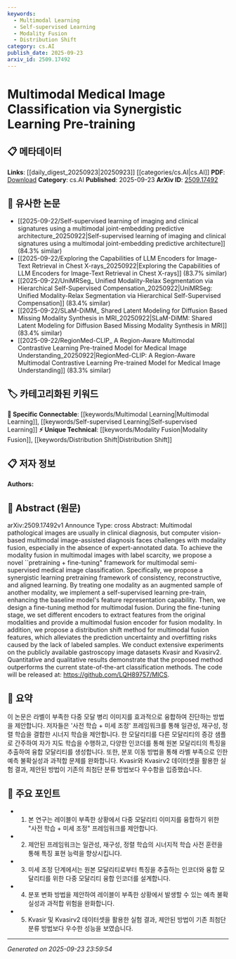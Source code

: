 ```yaml
---
keywords:
  - Multimodal Learning
  - Self-supervised Learning
  - Modality Fusion
  - Distribution Shift
category: cs.AI
publish_date: 2025-09-23
arxiv_id: 2509.17492
---
```


<!-- KEYWORD_LINKING_METADATA:
{
  "processed_timestamp": "2025-09-23T23:59:54.133158",
  "vocabulary_version": "1.0",
  "selected_keywords": [
    "Multimodal Learning",
    "Self-supervised Learning",
    "Modality Fusion",
    "Distribution Shift"
  ],
  "rejected_keywords": [],
  "similarity_scores": {
    "Multimodal Learning": 0.8,
    "Self-supervised Learning": 0.85,
    "Modality Fusion": 0.78,
    "Distribution Shift": 0.77
  },
  "extraction_method": "AI_prompt_based",
  "budget_applied": true,
  "candidates_json": {
    "candidates": [
      {
        "surface": "Multimodal Medical Image Classification",
        "canonical": "Multimodal Learning",
        "aliases": [
          "Multimodal Image Classification"
        ],
        "category": "specific_connectable",
        "rationale": "Multimodal Learning is a trending concept that connects various modalities, enhancing the understanding of complex data structures.",
        "novelty_score": 0.65,
        "connectivity_score": 0.85,
        "specificity_score": 0.78,
        "link_intent_score": 0.8
      },
      {
        "surface": "Self-supervised Learning",
        "canonical": "Self-supervised Learning",
        "aliases": [
          "SSL"
        ],
        "category": "specific_connectable",
        "rationale": "Self-supervised Learning is crucial for leveraging unlabeled data, which is a key aspect of the proposed framework.",
        "novelty_score": 0.6,
        "connectivity_score": 0.88,
        "specificity_score": 0.82,
        "link_intent_score": 0.85
      },
      {
        "surface": "Modality Fusion",
        "canonical": "Modality Fusion",
        "aliases": [
          "Fusion of Modalities"
        ],
        "category": "unique_technical",
        "rationale": "Modality Fusion is a unique technical concept central to the paper's approach to integrating various data types.",
        "novelty_score": 0.7,
        "connectivity_score": 0.75,
        "specificity_score": 0.8,
        "link_intent_score": 0.78
      },
      {
        "surface": "Distribution Shift",
        "canonical": "Distribution Shift",
        "aliases": [
          "Shift in Distribution"
        ],
        "category": "unique_technical",
        "rationale": "Addressing Distribution Shift is essential for improving model robustness and reducing prediction uncertainty.",
        "novelty_score": 0.68,
        "connectivity_score": 0.7,
        "specificity_score": 0.76,
        "link_intent_score": 0.77
      }
    ],
    "ban_list_suggestions": [
      "pretraining",
      "fine-tuning",
      "baseline model",
      "extensive experiments"
    ]
  },
  "decisions": [
    {
      "candidate_surface": "Multimodal Medical Image Classification",
      "resolved_canonical": "Multimodal Learning",
      "decision": "linked",
      "scores": {
        "novelty": 0.65,
        "connectivity": 0.85,
        "specificity": 0.78,
        "link_intent": 0.8
      }
    },
    {
      "candidate_surface": "Self-supervised Learning",
      "resolved_canonical": "Self-supervised Learning",
      "decision": "linked",
      "scores": {
        "novelty": 0.6,
        "connectivity": 0.88,
        "specificity": 0.82,
        "link_intent": 0.85
      }
    },
    {
      "candidate_surface": "Modality Fusion",
      "resolved_canonical": "Modality Fusion",
      "decision": "linked",
      "scores": {
        "novelty": 0.7,
        "connectivity": 0.75,
        "specificity": 0.8,
        "link_intent": 0.78
      }
    },
    {
      "candidate_surface": "Distribution Shift",
      "resolved_canonical": "Distribution Shift",
      "decision": "linked",
      "scores": {
        "novelty": 0.68,
        "connectivity": 0.7,
        "specificity": 0.76,
        "link_intent": 0.77
      }
    }
  ]
}
-->

# Multimodal Medical Image Classification via Synergistic Learning Pre-training

## 📋 메타데이터

**Links**: [[daily_digest_20250923|20250923]] [[categories/cs.AI|cs.AI]]
**PDF**: [Download](https://arxiv.org/pdf/2509.17492.pdf)
**Category**: cs.AI
**Published**: 2025-09-23
**ArXiv ID**: [2509.17492](https://arxiv.org/abs/2509.17492)

## 🔗 유사한 논문
- [[2025-09-22/Self-supervised learning of imaging and clinical signatures using a multimodal joint-embedding predictive architecture_20250922|Self-supervised learning of imaging and clinical signatures using a multimodal joint-embedding predictive architecture]] (84.3% similar)
- [[2025-09-22/Exploring the Capabilities of LLM Encoders for Image-Text Retrieval in Chest X-rays_20250922|Exploring the Capabilities of LLM Encoders for Image-Text Retrieval in Chest X-rays]] (83.7% similar)
- [[2025-09-22/UniMRSeg_ Unified Modality-Relax Segmentation via Hierarchical Self-Supervised Compensation_20250922|UniMRSeg: Unified Modality-Relax Segmentation via Hierarchical Self-Supervised Compensation]] (83.4% similar)
- [[2025-09-22/SLaM-DiMM_ Shared Latent Modeling for Diffusion Based Missing Modality Synthesis in MRI_20250922|SLaM-DiMM: Shared Latent Modeling for Diffusion Based Missing Modality Synthesis in MRI]] (83.4% similar)
- [[2025-09-22/RegionMed-CLIP_ A Region-Aware Multimodal Contrastive Learning Pre-trained Model for Medical Image Understanding_20250922|RegionMed-CLIP: A Region-Aware Multimodal Contrastive Learning Pre-trained Model for Medical Image Understanding]] (83.3% similar)

## 🏷️ 카테고리화된 키워드
**🔗 Specific Connectable**: [[keywords/Multimodal Learning|Multimodal Learning]], [[keywords/Self-supervised Learning|Self-supervised Learning]]
**⚡ Unique Technical**: [[keywords/Modality Fusion|Modality Fusion]], [[keywords/Distribution Shift|Distribution Shift]]

## 📋 저자 정보

**Authors:** 

## 📄 Abstract (원문)

arXiv:2509.17492v1 Announce Type: cross 
Abstract: Multimodal pathological images are usually in clinical diagnosis, but computer vision-based multimodal image-assisted diagnosis faces challenges with modality fusion, especially in the absence of expert-annotated data. To achieve the modality fusion in multimodal images with label scarcity, we propose a novel ``pretraining + fine-tuning" framework for multimodal semi-supervised medical image classification. Specifically, we propose a synergistic learning pretraining framework of consistency, reconstructive, and aligned learning. By treating one modality as an augmented sample of another modality, we implement a self-supervised learning pre-train, enhancing the baseline model's feature representation capability. Then, we design a fine-tuning method for multimodal fusion. During the fine-tuning stage, we set different encoders to extract features from the original modalities and provide a multimodal fusion encoder for fusion modality. In addition, we propose a distribution shift method for multimodal fusion features, which alleviates the prediction uncertainty and overfitting risks caused by the lack of labeled samples. We conduct extensive experiments on the publicly available gastroscopy image datasets Kvasir and Kvasirv2. Quantitative and qualitative results demonstrate that the proposed method outperforms the current state-of-the-art classification methods. The code will be released at: https://github.com/LQH89757/MICS.

## 📝 요약

이 논문은 라벨이 부족한 다중 모달 병리 이미지를 효과적으로 융합하여 진단하는 방법을 제안합니다. 저자들은 '사전 학습 + 미세 조정' 프레임워크를 통해 일관성, 재구성, 정렬 학습을 결합한 시너지 학습을 제안합니다. 한 모달리티를 다른 모달리티의 증강 샘플로 간주하여 자가 지도 학습을 수행하고, 다양한 인코더를 통해 원본 모달리티의 특징을 추출하여 융합 모달리티를 생성합니다. 또한, 분포 이동 방법을 통해 라벨 부족으로 인한 예측 불확실성과 과적합 문제를 완화합니다. Kvasir와 Kvasirv2 데이터셋을 활용한 실험 결과, 제안된 방법이 기존의 최첨단 분류 방법보다 우수함을 입증했습니다.

## 🎯 주요 포인트

- 1. 본 연구는 레이블이 부족한 상황에서 다중 모달리티 이미지를 융합하기 위한 "사전 학습 + 미세 조정" 프레임워크를 제안합니다.
- 2. 제안된 프레임워크는 일관성, 재구성, 정렬 학습의 시너지적 학습 사전 훈련을 통해 특징 표현 능력을 향상시킵니다.
- 3. 미세 조정 단계에서는 원본 모달리티로부터 특징을 추출하는 인코더와 융합 모달리티를 위한 다중 모달리티 융합 인코더를 설계합니다.
- 4. 분포 변화 방법을 제안하여 레이블이 부족한 상황에서 발생할 수 있는 예측 불확실성과 과적합 위험을 완화합니다.
- 5. Kvasir 및 Kvasirv2 데이터셋을 활용한 실험 결과, 제안된 방법이 기존 최첨단 분류 방법보다 우수한 성능을 보였습니다.


---

*Generated on 2025-09-23 23:59:54*